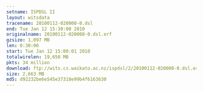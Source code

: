 ```yaml
---
setname: ISPDSL II
layout: witsdata
tracename: 20100112-020000-0.dsl
end: Tue Jan 12 15:30:00 2010
originalname: 20100112-020000-0.dsl.erf
gzsize: 1,097 MB
len: 0:30:00
start: Tue Jan 12 15:00:01 2010
totalwirelen: 19,650 MB
pkts: 34 million
download: ftp://wits.cs.waikato.ac.nz/ispdsl/2/20100112-020000-0.dsl.erf.gz
size: 2,663 MB
md5: d92232be6e545e37318e99b4f6163630
---
```

